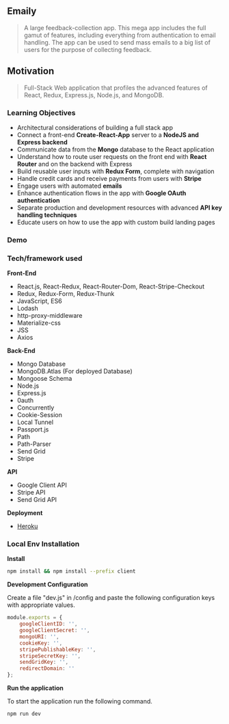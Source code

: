 ## Emaily

> A large feedback-collection app. This mega app includes the full gamut of features, including everything from authentication to email handling. The app can be used to send mass emails to a big list of users for the purpose of collecting feedback.  

## Motivation

> Full-Stack Web application that profiles the advanced features of React, Redux, Express.js, Node.js, and MongoDB.

### Learning Objectives

* Architectural considerations of building a full stack app
* Connect a front-end <b>Create-React-App</b> server to a <b>NodeJS and Express backend</b>
* Communicate data from the <b>Mongo</b> database to the React application
* Understand how to route user requests on the front end with <b>React Router</b> and on the backend with Express
* Build reusable user inputs with <b>Redux Form</b>, complete with navigation
* Handle credit cards and receive payments from users with <b>Stripe</b>
* Engage users with automated <b>emails</b>
* Enhance authentication flows in the app with <b>Google OAuth authentication</b>
* Separate production and development resources with advanced <b>API key handling techniques</b>
* Educate users on how to use the app with custom build landing pages

### Demo
    
<!-- <p align="center"> -->
<!-- <img src=""> -->
<!-- </p> -->


### Tech/framework used

<b>Front-End</b>

- React.js, React-Redux, React-Router-Dom, React-Stripe-Checkout
- Redux, Redux-Form, Redux-Thunk
- JavaScript, ES6
- Lodash
- http-proxy-middleware
- Materialize-css
- JSS
- Axios


<b>Back-End</b>

- Mongo Database
- MongoDB.Atlas (For deployed Database)
- Mongoose Schema
- Node.js
- Express.js
- 0auth
- Concurrently
- Cookie-Session
- Local Tunnel
- Passport.js
- Path
- Path-Parser
- Send Grid
- Stripe


<b>API</b>
- Google Client API
- Stripe API
- Send Grid API
  
<b>Deployment</b>

- [Heroku](https://dry-cove-84361.herokuapp.com/)

### Local Env Installation

<b>Install</b>
```zsh
npm install && npm install --prefix client
```
<b>Development Configuration</b>

Create a file "dev.js" in /config and paste the following configuration keys with appropriate values.
```javascript
module.exports = {
    googleClientID: '',
	googleClientSecret: '',
	mongoURI: '',
    cookieKey: '',
    stripePublishableKey: '',
    stripeSecretKey: '',
    sendGridKey: '',
    redirectDomain: ''
};
```
<b>Run the application</b>

To start the application run the following command.
```zsh
npm run dev
```